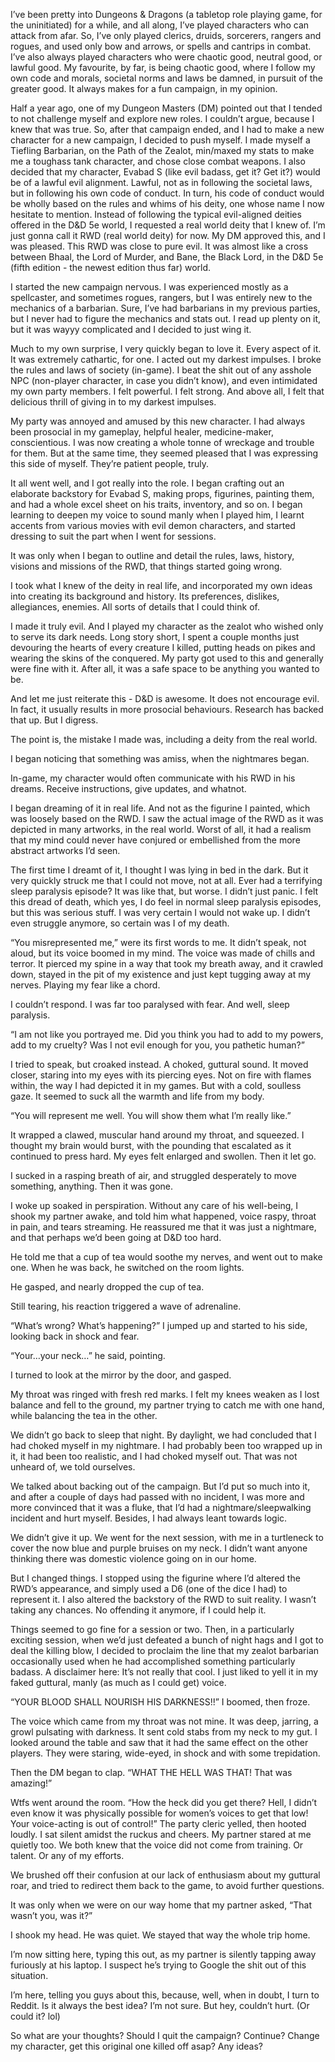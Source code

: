 I’ve been pretty into Dungeons & Dragons (a tabletop role playing game, for the uninitiated) for a while, and all along, I’ve played characters who can attack from afar. So, I’ve only played clerics, druids, sorcerers, rangers and rogues, and used only bow and arrows, or spells and cantrips in combat. I’ve also always played characters who were chaotic good, neutral good, or lawful good. My favourite, by far, is being chaotic good, where I follow my own code and morals, societal norms and laws be damned, in pursuit of the greater good. It always makes for a fun campaign, in my opinion.

Half a year ago, one of my Dungeon Masters (DM) pointed out that I tended to not challenge myself and explore new roles. I couldn’t argue, because I knew that was true. So, after that campaign ended, and I had to make a new character for a new campaign, I decided to push myself. I made myself a Tiefling Barbarian, on the Path of the Zealot, min/maxed my stats to make me a toughass tank character, and chose close combat weapons. I also decided that my character, Evabad S (like evil badass, get it? Get it?) would be of a lawful evil alignment. Lawful, not as in following the societal laws, but in following his own code of conduct. In turn, his code of conduct would be wholly based on the rules and whims of his deity, one whose name I now hesitate to mention. Instead of following the typical evil-aligned deities offered in the D&D 5e world, I requested a real world deity that I knew of. I’m just gonna call it RWD (real world deity) for now. My DM approved this, and I was pleased. This RWD was close to pure evil. It was almost like a cross between Bhaal, the Lord of Murder, and Bane, the Black Lord, in the D&D 5e (fifth edition - the newest edition thus far) world. 

I started the new campaign nervous. I was experienced mostly as a spellcaster, and sometimes rogues, rangers, but I was entirely new to the mechanics of a barbarian. Sure, I’ve had barbarians in my previous parties, but I never had to figure the mechanics and stats out. I read up plenty on it, but it was wayyy complicated and I decided to just wing it. 

Much to my own surprise, I very quickly began to love it. Every aspect of it. It was extremely cathartic, for one. I acted out my darkest impulses. I broke the rules and laws of society (in-game). I beat the shit out of any asshole NPC (non-player character, in case you didn’t know), and even intimidated my own party members. I felt powerful. I felt strong. And above all, I felt that delicious thrill of giving in to my darkest impulses. 

My party was annoyed and amused by this new character. I had always been prosocial in my gameplay, helpful healer, medicine-maker, conscientious. I was now creating a whole tonne of wreckage and trouble for them. But at the same time, they seemed pleased that I was expressing this side of myself. They’re patient people, truly. 

It all went well, and I got really into the role. I began crafting out an elaborate backstory for Evabad S, making props, figurines, painting them, and had a whole excel sheet on his traits, inventory, and so on. I began learning to deepen my voice to sound manly when I played him, I learnt accents from various movies with evil demon characters, and started dressing to suit the part when I went for sessions. 

It was only when I began to outline and detail the rules, laws, history, visions and missions of the RWD, that things started going wrong. 

I took what I knew of the deity in real life, and incorporated my own ideas into creating its background and history. Its preferences, dislikes, allegiances, enemies. All sorts of details that I could think of. 

I made it truly evil. And I played my character as the zealot who wished only to serve its dark needs. Long story short, I spent a couple months just devouring the hearts of every creature I killed, putting heads on pikes and wearing the skins of the conquered. My party got used to this and generally were fine with it. After all, it was a safe space to be anything you wanted to be. 

And let me just reiterate this - D&D is awesome. It does not encourage evil. In fact, it usually results in more prosocial behaviours. Research has backed that up. But I digress. 

The point is, the mistake I made was, including a deity from the real world. 

I began noticing that something was amiss, when the nightmares began. 

In-game, my character would often communicate with his RWD in his dreams. Receive instructions, give updates, and whatnot. 

I began dreaming of it in real life. And not as the figurine I painted, which was loosely based on the RWD. I saw the actual image of the RWD as it was depicted in many artworks, in the real world. Worst of all, it had a realism that my mind could never have conjured or embellished from the more abstract artworks I’d seen. 

The first time I dreamt of it, I thought I was lying in bed in the dark. But it very quickly struck me that I could not move, not at all. Ever had a terrifying sleep paralysis episode? It was like that, but worse. I didn’t just panic. I felt this dread of death, which yes, I do feel in normal sleep paralysis episodes, but this was serious stuff. I was very certain I would not wake up. I didn’t even struggle anymore, so certain was I of my death. 

“You misrepresented me,” were its first words to me. It didn’t speak, not aloud, but its voice boomed in my mind. The voice was made of chills and terror. It pierced my spine in a way that took my breath away, and it crawled down, stayed in the pit of my existence and just kept tugging away at my nerves. Playing my fear like a chord. 

I couldn’t respond. I was far too paralysed with fear. And well, sleep paralysis.

“I am not like you portrayed me. Did you think you had to add to my powers, add to my cruelty? Was I not evil enough for you, you pathetic human?”

I tried to speak, but croaked instead. A choked, guttural sound. 
It moved closer, staring into my eyes with its piercing eyes. Not on fire with flames within, the way I had depicted it in my games. But with a cold, soulless gaze. It seemed to suck all the warmth and life from my body. 

“You will represent me well. You will show them what I’m really like.”

It wrapped a clawed, muscular hand around my throat, and squeezed. I thought my brain would burst, with the pounding that escalated as it continued to press hard. My eyes felt enlarged and swollen. Then it let go. 

I sucked in a rasping breath of air, and struggled desperately to move something, anything. Then it was gone. 

I woke up soaked in perspiration. Without any care of his well-being, I shook my partner awake, and told him what happened, voice raspy, throat in pain, and tears streaming. He reassured me that it was just a nightmare, and that perhaps we’d been going at D&D too hard. 

He told me that a cup of tea would soothe my nerves, and went out to make one. When he was back, he switched on the room lights. 

He gasped, and nearly dropped the cup of tea. 

Still tearing, his reaction triggered a wave of adrenaline. 

“What’s wrong? What’s happening?” I jumped up and started to his side, looking back in shock and fear. 

“Your…your neck…” he said, pointing. 

I turned to look at the mirror by the door, and gasped. 

My throat was ringed with fresh red marks. I felt my knees weaken as I lost balance and fell to the ground, my partner trying to catch me with one hand, while balancing the tea in the other. 

We didn’t go back to sleep that night. By daylight, we had concluded that I had choked myself in my nightmare. I had probably been too wrapped up in it, it had been too realistic, and I had choked myself out. That was not unheard of, we told ourselves. 

We talked about backing out of the campaign. But I’d put so much into it, and after a couple of days had passed with no incident, I was more and more convinced that it was a fluke, that I’d had a nightmare/sleepwalking incident and hurt myself. Besides, I had always leant towards logic. 

We didn’t give it up. We went for the next session, with me in a turtleneck to cover the now blue and purple bruises on my neck. I didn’t want anyone thinking there was domestic violence going on in our home. 

But I changed things. I stopped using the figurine where I’d altered the RWD’s appearance, and simply used a D6 (one of the dice I had) to represent it. I also altered the backstory of the RWD to suit reality. I wasn’t taking any chances. No offending it anymore, if I could help it. 

Things seemed to go fine for a session or two. Then, in a particularly exciting session, when we’d just defeated a bunch of night hags and I got to deal the killing blow, I decided to proclaim the line that my zealot barbarian occasionally used when he had accomplished something particularly badass. A disclaimer here: It’s not really that cool. I just liked to yell it in my faked guttural, manly (as much as I could get) voice.

“YOUR BLOOD SHALL NOURISH HIS DARKNESS!!” I boomed, then froze. 

The voice which came from my throat was not mine. It was deep, jarring, a growl pulsating with darkness. It sent cold stabs from my neck to my gut. I looked around the table and saw that it had the same effect on the other players. They were staring, wide-eyed, in shock and with some trepidation. 

Then the DM began to clap. “WHAT THE HELL WAS THAT! That was amazing!”

Wtfs went around the room. “How the heck did you get there? Hell, I didn’t even know it was physically possible for women’s voices to get that low! Your voice-acting is out of control!” The party cleric yelled, then hooted loudly. I sat silent amidst the ruckus and cheers. My partner stared at me quietly too. We both knew that the voice did not come from training. Or talent. Or any of my efforts. 

We brushed off their confusion at our lack of enthusiasm about my guttural roar, and tried to redirect them back to the game, to avoid further questions. 

It was only when we were on our way home that my partner asked, “That wasn’t you, was it?”

I shook my head. He was quiet. We stayed that way the whole trip home. 

I’m now sitting here, typing this out, as my partner is silently tapping away furiously at his laptop. I suspect he’s trying to Google the shit out of this situation. 

I’m here, telling you guys about this, because, well, when in doubt, I turn to Reddit. Is it always the best idea? I’m not sure. But hey, couldn’t hurt. (Or could it? lol)

So what are your thoughts? Should I quit the campaign? Continue? Change my character, get this original one killed off asap? Any ideas?